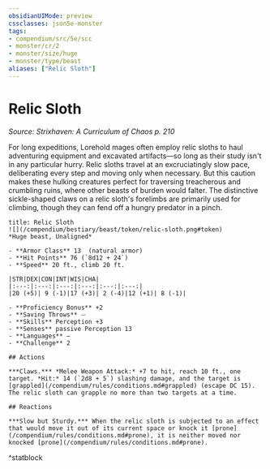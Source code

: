```yaml
---
obsidianUIMode: preview
cssclasses: json5e-monster
tags:
- compendium/src/5e/scc
- monster/cr/2
- monster/size/huge
- monster/type/beast
aliases: ["Relic Sloth"]
---
```

# Relic Sloth
*Source: Strixhaven: A Curriculum of Chaos p. 210*  

For long expeditions, Lorehold mages often employ relic sloths to haul adventuring equipment and excavated artifacts—so long as their study isn't in any particular hurry. Relic sloths travel at an excruciatingly slow pace, deliberating every step and moving only when necessary. But this caution makes these hulking creatures perfect for traversing treacherous and crumbling ruins, where other beasts of burden would falter. The distinctive sickle-shaped claws on a relic sloth's forelimbs are primarily used for climbing, though they can fend off a hungry predator in a pinch.

```ad-statblock
title: Relic Sloth
![](/compendium/bestiary/beast/token/relic-sloth.png#token)
*Huge beast, Unaligned*

- **Armor Class** 13  (natural armor)
- **Hit Points** 76 (`8d12 + 24`)
- **Speed** 20 ft., climb 20 ft.

|STR|DEX|CON|INT|WIS|CHA|
|:---:|:---:|:---:|:---:|:---:|:---:|
|20 (+5)| 9 (-1)|17 (+3)| 2 (-4)|12 (+1)| 8 (-1)|

- **Proficiency Bonus** +2
- **Saving Throws** ⏤
- **Skills** Perception +3
- **Senses** passive Perception 13
- **Languages** —
- **Challenge** 2

## Actions

***Claws.*** *Melee Weapon Attack:* +7 to hit, reach 10 ft., one target. *Hit:* 14 (`2d8 + 5`) slashing damage, and the target is [grappled](/compendium/rules/conditions.md#grappled) (escape DC 15). The relic sloth can grapple no more than two targets at a time.

## Reactions

***Slow but Sturdy.*** When the relic sloth is subjected to an effect that would move it out of its current space or knock it [prone](/compendium/rules/conditions.md#prone), it is neither moved nor knocked [prone](/compendium/rules/conditions.md#prone).
```
^statblock